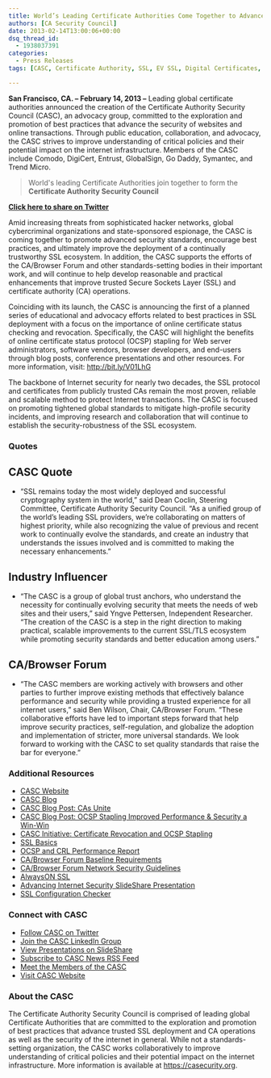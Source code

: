 ```yaml
---
title: World’s Leading Certificate Authorities Come Together to Advance Internet Security and the Trusted SSL Ecosystem
authors: [CA Security Council]
date: 2013-02-14T13:00:06+00:00
dsq_thread_id:
  - 1938037391
categories:
  - Press Releases
tags: [CASC, Certificate Authority, SSL, EV SSL, Digital Certificates, Revocation, OCSP Stapling]

---
```

**San Francisco, CA. &ndash; February 14, 2013 &ndash;** Leading global certificate authorities announced the creation of the Certificate Authority Security Council (CASC), an advocacy group, committed to the exploration and promotion of best practices that advance the security of websites and online transactions. Through public education, collaboration, and advocacy, the CASC strives to improve understanding of critical policies and their potential impact on the internet infrastructure. Members of the CASC include Comodo, DigiCert, Entrust, GlobalSign, Go Daddy, Symantec, and Trend Micro. 

> World's leading Certificate Authorities join together to form the **Certificate Authority Security Council**

[**Click here to share on Twitter**][1]

Amid increasing threats from sophisticated hacker networks, global cybercriminal organizations and state-sponsored espionage, the CASC is coming together to promote advanced security standards, encourage best practices, and ultimately improve the deployment of a continually trustworthy SSL ecosystem. In addition, the CASC supports the efforts of the CA/Browser Forum and other standards-setting bodies in their important work, and will continue to help develop reasonable and practical enhancements that improve trusted Secure Sockets Layer (SSL) and certificate authority (CA) operations.

Coinciding with its launch, the CASC is announcing the first of a planned series of educational and advocacy efforts related to best practices in SSL deployment with a focus on the importance of online certificate status checking and revocation. Specifically, the CASC will highlight the benefits of online certificate status protocol (OCSP) stapling for Web server administrators, software vendors, browser developers, and end-users through blog posts, conference presentations and other resources. For more information, visit: <http://bit.ly/V01LhG>

The backbone of Internet security for nearly two decades, the SSL protocol and certificates from publicly trusted CAs remain the most proven, reliable and scalable method to protect Internet transactions. The CASC is focused on promoting tightened global standards to mitigate high-profile security incidents, and improving research and collaboration that will continue to establish the security-robustness of the SSL ecosystem. 

### Quotes

## CASC Quote

  * &ldquo;SSL remains today the most widely deployed and successful cryptography system in the world,&rdquo; said Dean Coclin, Steering Committee, Certificate Authority Security Council. &ldquo;As a unified group of the world&rsquo;s leading SSL providers, we&rsquo;re collaborating on matters of highest priority, while also recognizing the value of previous and recent work to continually evolve the standards, and create an industry that understands the issues involved and is committed to making the necessary enhancements.&rdquo; 

## Industry Influencer

  * &ldquo;The CASC is a group of global trust anchors, who understand the necessity for continually evolving security that meets the needs of web sites and their users,&rdquo; said Yngve Pettersen, Independent Researcher. &ldquo;The creation of the CASC is a step in the right direction to making practical, scalable improvements to the current SSL/TLS ecosystem while promoting security standards and better education among users.&rdquo;

## CA/Browser Forum

  * &ldquo;The CASC members are working actively with browsers and other parties to further improve existing methods that effectively balance performance and security while providing a trusted experience for all internet users,&rdquo; said Ben Wilson, Chair, CA/Browser Forum. &ldquo;These collaborative efforts have led to important steps forward that help improve security practices, self-regulation, and globalize the adoption and implementation of stricter, more universal standards. We look forward to working with the CASC to set quality standards that raise the bar for everyone.&rdquo;

### Additional Resources

  * [CASC Website][2]
  * [CASC Blog][3]
  * [CASC Blog Post: CAs Unite][4]
  * [CASC Blog Post: OCSP Stapling Improved Performance & Security a Win-Win][5]
  * [CASC Initiative: Certificate Revocation and OCSP Stapling][6]
  * [SSL Basics][7]
  * [OCSP and CRL Performance Report][8]
  * [CA/Browser Forum Baseline Requirements][9]
  * [CA/Browser Forum Network Security Guidelines][10]
  * [AlwaysON SSL][11]
  * [Advancing Internet Security SlideShare Presentation][12]
  * [SSL Configuration Checker][13]

### Connect with CASC

  * [Follow CASC on Twitter][14]
  * [Join the CASC LinkedIn Group][15]
  * [View Presentations on SlideShare][16]
  * [Subscribe to CASC News RSS Feed][17]
  * [Meet the Members of the CASC][18]
  * [Visit CASC Website][2]

### About the CASC

The Certificate Authority Security Council is comprised of leading global Certificate Authorities that are committed to the exploration and promotion of best practices that advance trusted SSL deployment and CA operations as well as the security of the internet in general. While not a standards-setting organization, the CASC works collaboratively to improve understanding of critical policies and their potential impact on the internet infrastructure. More information is available at <https://casecurity.org>.


 [1]: http://bit.ly/XLX7QP
 [2]: http://bit.ly/VQCIZc
 [3]: http://bit.ly/12H8EX9
 [4]: http://bit.ly/XLXMld
 [5]: http://bit.ly/12h0SU2
 [6]: http://bit.ly/V01LhG
 [7]: http://bit.ly/WfugEN
 [8]: http://bit.ly/WVE1rG
 [9]: http://bit.ly/WVE32W
 [10]: http://bit.ly/XE39mt
 [11]: http://bit.ly/WVE6f3
 [12]: http://slidesha.re/X8RavP
 [13]: http://bit.ly/Y9ryhB
 [14]: http://bit.ly/X3x9XB
 [15]: http://linkd.in/VSTWdR
 [16]: http://slidesha.re/Ye2dFf
 [17]: http://bit.ly/XE3xRS
 [18]: http://bit.ly/YXYhcP
